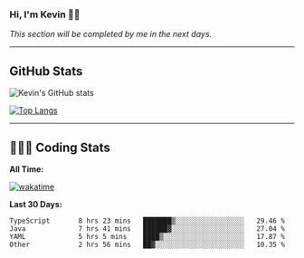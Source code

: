 ### Hi, I'm Kevin 👋🏻

_This section will be completed by me in the next days._


--- 
## GitHub Stats
![Kevin's GitHub stats](https://github-readme-stats.vercel.app/api?username=kevin-kraus&show_icons=true&theme=dark)

[![Top Langs](https://github-readme-stats.vercel.app/api/top-langs/?username=kevin-kraus&layout=compact&theme=dark)]()

---
## 🧑🏻‍💻 Coding Stats

**All Time:**

[![wakatime](https://wakatime.com/badge/user/2ee1869b-72a2-4c21-b5f7-e95432f5a1cf.svg?style=flat)](https://wakatime.com/@2ee1869b-72a2-4c21-b5f7-e95432f5a1cf)

**Last 30 Days:**

<!--START_SECTION:waka-->

```text
TypeScript       8 hrs 23 mins   ███████▒░░░░░░░░░░░░░░░░░   29.46 %
Java             7 hrs 41 mins   ██████▓░░░░░░░░░░░░░░░░░░   27.04 %
YAML             5 hrs 5 mins    ████▒░░░░░░░░░░░░░░░░░░░░   17.87 %
Other            2 hrs 56 mins   ██▓░░░░░░░░░░░░░░░░░░░░░░   10.35 %
```

<!--END_SECTION:waka-->
